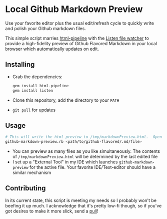 # Local Github Markdown Preview

Use your favorite editor plus the usual edit/refresh cycle to quickly write and polish your Github markdown files.

This simple script marries [html-pipeline](https://github.com/jch/html-pipeline) with the [Listen file watcher](https://github.com/guard/listen) to provide a high-fidelity preview of Github Flavored Markdown in your local browser which automatically updates on edit.

## Installing
* Grab the dependencies:

    ```bash
    gem install html-pipeline
    gem install listen
    ```
* Clone this repository, add the directory to your `PATH`
* `git pull` for updates

## Usage
```bash
# This will write the html preview to /tmp/markdownPreview.html.  Open in your favorite browser and enjoy!
github-markdown-preview.rb <path/to/github-flavored/.md/file>
```
* You can preview as many files as you like simultaneously.  The contents of `/tmp/markdownPreview.html` will be determined by the last edited file
* I set up a "External Tool" in my IDE which launches `github-markdown-preview` for the active file.  Your favorite IDE/Text-editor should have a similar mechanism

## Contributing

In its current state, this script is meeting my needs so I probably won't be beefing it up much.  I acknowledge that it's pretty low-fi though, so if you've got desires to make it more slick, send a [pull](https://github.com/dmarcotte/github-markdown-preview/pulls)!